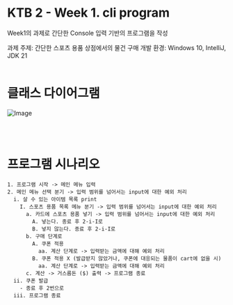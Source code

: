 # KTB 2 - Week 1. cli program
Week1의 과제로 간단한 Console 입력 기반의 프로그램을 작성

과제 주제: 간단한 스포츠 용품 상점에서의 물건 구매
개발 환경: Windows 10, IntelliJ, JDK 21 
<br>
<br>

# 클래스 다이어그램
![Image](https://github.com/user-attachments/assets/48fe113b-163b-432e-adc5-701e1d86937a)

<br>
<br>

# 프로그램 시나리오
```
1. 프로그램 시작 -> 메인 메뉴 입력
2. 메인 메뉴 선택 분기 -> 입력 범위를 넘어서는 input에 대한 예외 처리
  i. 살 수 있는 아이템 목록 print
    I. 스포츠 용품 목록 메뉴 분기 -> 입력 범위를 넘어서는 input에 대한 예외 처리
      a. 카드에 스포츠 용품 넣기 -> 입력 범위를 넘어서는 input에 대한 예외 처리
        A. 넣는다. 종료 후 2-i-I로
        B. 넣지 않는다. 종료 후 2-i-I로
      b. 구매 단계로
        A. 쿠폰 적용
          aa. 계산 단계로 -> 입력받는 금액에 대해 예외 처리
        B. 쿠폰 적용 X (발급받지 않았거나, 쿠폰에 대응되는 물품이 cart에 없을 시)
          aa. 계산 단계로 -> 입력받는 금액에 대해 예외 처리
      c. 계산 -> 거스름돈 ($) 출력 -> 프로그램 종료
  ii. 쿠폰 발급
    - 종료 후 2번으로 
  iii. 프로그램 종료
```
